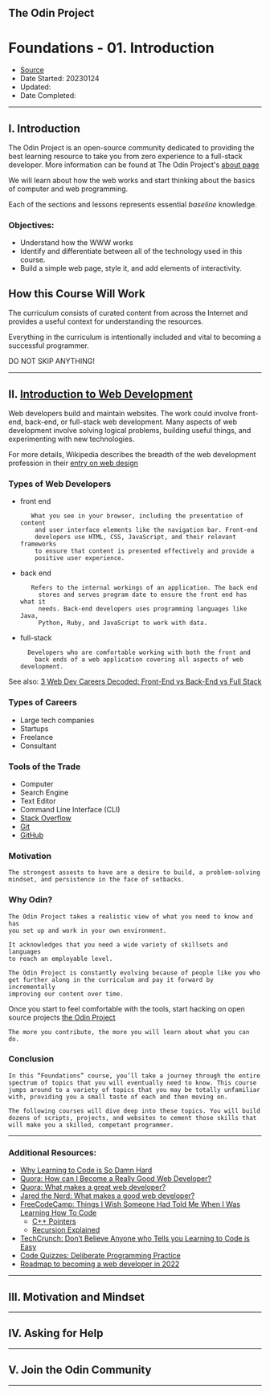 ## The Odin Project

# Foundations - 01. Introduction

 - [Source](https://www.theodinproject.com/paths/foundations/courses/foundations)
 - Date Started: 20230124
 - Updated:
 - Date Completed:
---

## I. Introduction

The Odin Project is an open-source community dedicated to providing the best
learning resource to take you from zero experience to a full-stack developer.
More information can be found at The Odin Project's [about page](https://www.theodinproject.com/about)

We will learn about how the web works and start thinking about the basics of
computer and web programming.

Each of the sections and lessons represents essential _baseline_ knowledge.

### Objectives:

- Understand how the WWW works
- Identify and differentiate between all of the technology used in this course.
- Build a simple web page, style it, and add elements of interactivity.

## How this Course Will Work

The curriculum consists of curated content from across the Internet and
provides a useful context for understanding the resources.

Everything in the curriculum is intentionally included and vital to becoming
a successful programmer.

DO NOT SKIP ANYTHING!

---

## II. [Introduction to Web Development](https://www.theodinproject.com/lessons/foundations-introduction-to-web-development)


Web developers build and maintain websites. The work could involve front-end,
back-end, or full-stack web development. Many aspects of web development 
involve solving logical problems, building useful things, and experimenting
with new technologies.

For more details, Wikipedia describes the breadth of the web development
profession in their [entry on web design](https://en.wikipedia.org/wiki/Web_design)

### Types of Web Developers

  - front end
 
           What you see in your browser, including the presentation of content
            and user interface elements like the navigation bar. Front-end
            developers use HTML, CSS, JavaScript, and their relevant frameworks
            to ensure that content is presented effectively and provide a
            positive user experience.
 
 - back end
  
          Refers to the internal workings of an application. The back end
            stores and serves program date to ensure the front end has what it
            needs. Back-end developers uses programming languages like Java,
            Python, Ruby, and JavaScript to work with data.

  - full-stack

          Developers who are comfortable working with both the front and 
            back ends of a web application covering all aspects of web development.
            
See also: [3 Web Dev Careers Decoded: Front-End vs Back-End vs Full Stack](https://www.udacity.com/blog/2020/12/front-end-vs-back-end-vs-full-stack-web-developers.html)

### Types of Careers

 - Large tech companies
 - Startups
 - Freelance
 - Consultant

### Tools of the Trade

 - Computer
 - Search Engine
 - Text Editor
 - Command Line Interface (CLI)
 - [Stack Overflow](http://stackoverflow.com/)
 - [Git](https://git-scm.com/)
 - [GitHub](https://github.com/)
      
### Motivation

    The strongest assests to have are a desire to build, a problem-solving
    mindset, and persistence in the face of setbacks.

### Why Odin?
   
    The Odin Project takes a realistic view of what you need to know and has
    you set up and work in your own environment.
    
    It acknowledges that you need a wide variety of skillsets and languages
    to reach an employable level.

    The Odin Project is constantly evolving because of people like you who
    get further along in the curriculum and pay it forward by incrementally
    improving our content over time.

   Once you start to feel comfortable with the tools, start hacking on open
    source projects [the Odin Project](https://www.theodinproject.com/contributing)

    The more you contribute, the more you will learn about what you can do.

### Conclusion

    In this “Foundations” course, you’ll take a journey through the entire
    spectrum of topics that you will eventually need to know. This course
    jumps around to a variety of topics that you may be totally unfamiliar
    with, providing you a small taste of each and then moving on.

    The following courses will dive deep into these topics. You will build
    dozens of scripts, projects, and websites to cement those skills that 
    will make you a skilled, competant programmer.

---
### Additional Resources:

    
  - [Why Learning to Code is So Damn Hard](https://www.thinkful.com/blog/why-learning-to-code-is-so-damn-hard/)
  - [Quora: How can I Become a Really Good Web Developer?](http://www.quora.com/Computer-Programming/How-can-I-become-a-really-good-Web-Developer-starting-from-now-at-age-20-before-age-25)
  - [Quora: What makes a great web developer?](http://www.quora.com/What-makes-a-great-web-developer)
  - [Jared the Nerd: What makes a good web developer?](http://jaredthenerd.com/2013/05/What-Makes-A-Good-Developer/)
  - [FreeCodeCamp: Things I Wish Someone Had Told Me When I Was Learning How To Code](https://www.freecodecamp.org/news/things-i-wish-someone-had-told-me-when-i-was-learning-how-to-code-565fc9dcb329/)
      - [C++ Pointers](http://alumni.cs.ucr.edu/~pdiloren/C++_Pointers/)
      - [Recursion Explained](http://inventwithpython.com/blog/2011/08/11/recursion-explained-with-the-flood-fill-algorithm-and-zombies-and-cats/)
  - [TechCrunch: Don’t Believe Anyone who Tells you Learning to Code is Easy](http://techcrunch.com/2014/05/24/dont-believe-anyone-who-tells-you-learning-to-code-is-easy/)
  - [Code Quizzes: Deliberate Programming Practice](https://codequizzes.wordpress.com/2013/04/28/deliberate-programming-practice/)
  - [Roadmap to becoming a web developer in 2022](https://github.com/kamranahmedse/developer-roadmap)

---
## III. Motivation and Mindset



---
## IV. Asking for Help





---
## V. Join the Odin Community




---
